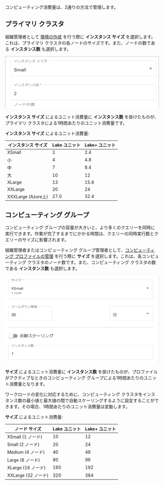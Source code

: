 コンピューティング消費量は、2通りの方法で管理します。

プライマリ クラスタ
-------------------

組織管理者として [環境の作成](qiv1640281527006.md) を行う際に **インスタンス サイズ** を選択します。これは、プライマリ クラスタの各ノードのサイズです。また、ノードの数である **インスタンス数** も選択します。

![プライマリ クラスタのインスタンス サイズとインスタンス数](Images/gol1683658237199.png)

**インスタンス サイズ** によるユニット消費量に **インスタンス数** を掛けたものが、プライマリ クラスタによる1時間あたりのユニット消費量です。

**インスタンス サイズ** によるユニット消費量:

| インスタンス サイズ | Lake ユニット | Lake+ ユニット |
|---------------------|---------------|----------------|
| XSmall              | 2             | 2.4            |
| 小                  | 4             | 4.8            |
| 中                  | 7             | 8.4            |
| 大                  | 10            | 12             |
| XLarge              | 13            | 15.6           |
| XXLarge             | 20            | 24             |
| XXXLarge (Azure上)  | 27.0          | 32.4           |

コンピューティング グループ
---------------------------

コンピューティング グループの容量が大きいと、より多くのクエリーを同時に実行できます。作業が完了するまでにかかる時間は、クエリーの同時実行数とクエリーのサイズに影響されます。

組織管理者またはコンピューティング グループ管理者として、[コンピューティング プロファイルの管理](dvl1640281718303.md) を行う際に **サイズ** を選択します。これは、各コンピューティング クラスタのノード数です。また、コンピューティング クラスタの数である **インスタンス数** も選択します。

![プロファイルのサイズとインスタンス数](Images/ovj1683658044295.png)

**サイズ** によるユニット消費量に **インスタンス数** を掛けたものが、プロファイルがアクティブなときのコンピューティング グループによる1時間あたりのユニット消費量となります。

ワークロードの変化に対応するために、コンピューティング クラスタをインスタンス数の最小値と最大値の間で自動スケーリングするように設定することができます。その場合、1時間あたりのユニット消費量は変動します。

**サイズ** によるユニット消費量:

| ノード サイズ       | Lake ユニット | Lake+ ユニット |
|---------------------|---------------|----------------|
| XSmall (1 ノード)   | 10            | 12             |
| Small (2 ノード)    | 20            | 24             |
| Medium (4 ノード)   | 40            | 48             |
| Large (8 ノード)    | 80            | 96             |
| XLarge (16 ノード)  | 160           | 192            |
| XXLarge (32 ノード) | 320           | 384            |
